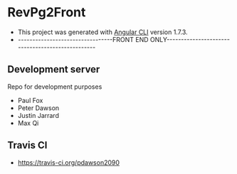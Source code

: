 # RevPg2Front

- This project was generated with [Angular CLI](https://github.com/angular/angular-cli) version 1.7.3.
- ---------------------------------FRONT END ONLY-------------------------------------------------

## Development server

Repo for development purposes

- Paul Fox
- Peter Dawson
- Justin Jarrard
- Max Qi

## Travis CI 
- https://travis-ci.org/pdawson2090
